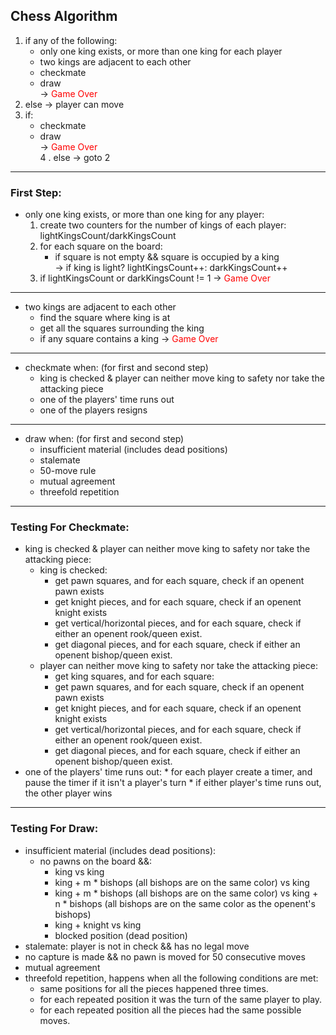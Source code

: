 ## **Chess Algorithm**
1. if any of the following:   
    * only one king exists, or more than one king for each player
    * two kings are adjacent to each other
    * checkmate
    * draw  </br>
    &rarr; <span style="color:red">
Game Over
</span> </br>
1. else &rarr; player can move
2. if:
    * checkmate
    * draw </br>
    &rarr; <span style="color:red">
Game Over
</span> </br>
4 . else &rarr; goto 2
---  
### First Step:
* only one king exists, or more than one king for any player:
    1. create two counters for the number of kings of each player: lightKingsCount/darkKingsCount
    2. for each square on the board:
        * if square is not empty && square is occupied by a king </br>
        &rarr; if king is light? lightKingsCount++: darkKingsCount++
    3. if lightKingsCount or darkKingsCount != 1 &rarr; <span style="color:red">
Game Over
---
* two kings are adjacent to each other
    * find the square where king is at
    * get all the squares surrounding the king 
    * if any square contains a king &rarr; <span style="color:red">
Game Over
---
 * checkmate when:  (for first and second step)
    * king is checked & player can neither move king to safety nor take the attacking piece
    * one of the players' time runs out
    * one of the players resigns
----- 
* draw when: (for first and second step)
  * insufficient material (includes dead positions)
  * stalemate
  * 50-move rule
  * mutual agreement
  * threefold repetition
---
### **Testing For Checkmate**:
* king is checked & player can neither move king to safety nor take the attacking piece:
   * king is checked:
        * get pawn squares, and for each square, check if an openent pawn exists
        * get knight pieces, and for each square, check if an openent knight exists
        * get vertical/horizontal pieces, and for each square, check if either an openent rook/queen exist.
        * get diagonal pieces, and for each square, check if either an openent bishop/queen exist.
    * player can neither move king to safety nor take the attacking piece:
        * get king squares, and for each square:
        * get pawn squares, and for each square, check if an openent pawn exists
        * get knight pieces, and for each square, check if an openent knight exists
        * get vertical/horizontal pieces, and for each square, check if either an openent rook/queen exist.
        * get diagonal pieces, and for each square, check if either an openent bishop/queen exist. 
* one of the players' time runs out:
        * for each player create a timer, and pause the timer if it isn't a player's turn
        * if either player's time runs out, the other player wins
---
### **Testing For Draw:**
  * insufficient material (includes dead positions):
    * no pawns on the board &&:
      * king vs king
      * king + m * bishops (all bishops are on the same color)  vs king
      * king + m * bishops (all bishops are on the same color)  vs  king + n * bishops (all bishops are on the same color as the openent's bishops) 
      * king + knight vs king
      * blocked position (dead position) 
  * stalemate: player is not in check && has no legal move
  * no capture is made && no pawn is moved for 50 consecutive moves
  * mutual agreement
  * threefold repetition, happens when all the following conditions are met:
      *  same positions for all the pieces happened three times.
      *  for each repeated position it was the turn of the same player to play.
      *  for each repeated position all the pieces had the same possible moves.
    

